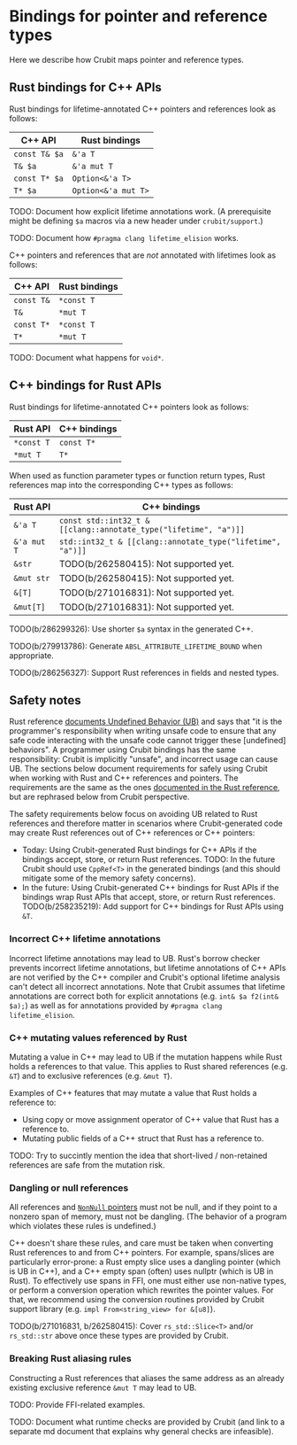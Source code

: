 # Bindings for pointer and reference types

Here we describe how Crubit maps pointer and reference types.

## Rust bindings for C++ APIs

Rust bindings for lifetime-annotated C++ pointers and references look as
follows:

<!-- The examples in the table below are based on
`FunctionTakingPointersAndReferences` from
`rs_bindings_from_cc/test/golden/types_rs_api.rs`.  Note that
`FieldTypeTestStruct` can't be used because its fields are not
lifetime-annotated (lifetime elision doesn't work with structs). -->

C++ API       | Rust bindings
------------- | -------------------
`const T& $a` | `&'a T`
`T& $a`       | `&'a mut T`
`const T* $a` | `Option<&'a T>`
`T* $a`       | `Option<&'a mut T>`

TODO: Document how explicit lifetime annotations work. (A prerequisite might be
defining `$a` macros via a new header under `crubit/support`.)

TODO: Document how `#pragma clang lifetime_elision` works.

C++ pointers and references that are *not* annotated with lifetimes look as
follows:

C++ API    | Rust bindings
---------- | -------------
`const T&` | `*const T`
`T&`       | `*mut T`
`const T*` | `*const T`
`T*`       | `*mut T`

TODO: Document what happens for `void*`.

## C++ bindings for Rust APIs

Rust bindings for lifetime-annotated C++ pointers look as follows:

<!-- The contents of the table below are somewhat based on
`test_format_ty_for_cc_successes` from `cc_bindings_from_rs/bindings.rs` -->

Rust API   | C++ bindings
---------- | ------------
`*const T` | `const T*`
`*mut T`   | `T*`

When used as function parameter types or function return types, Rust references
map into the corresponding C++ types as follows:

<!-- The contents of the table below are somewhat based on
`test_format_ty_for_cc_successes` from `cc_bindings_from_rs/bindings.rs` -->

Rust API    | C++ bindings
----------- | ----------------------------------------------------------------
`&'a T`     | `const std::int32_t & [[clang::annotate_type("lifetime", "a")]]`
`&'a mut T` | `std::int32_t & [[clang::annotate_type("lifetime", "a")]]`
`&str`      | TODO(b/262580415): Not supported yet.
`&mut str`  | TODO(b/262580415): Not supported yet.
`&[T]`      | TODO(b/271016831): Not supported yet.
`&mut[T]`   | TODO(b/271016831): Not supported yet.

TODO(b/286299326): Use shorter `$a` syntax in the generated C++.

TODO(b/279913786): Generate `ABSL_ATTRIBUTE_LIFETIME_BOUND` when appropriate.

TODO(b/286256327): Support Rust references in fields and nested types.

## Safety notes

Rust reference
[documents Undefined Behavior (UB)](https://doc.rust-lang.org/reference/behavior-considered-undefined.html)
and says that "it is the programmer's responsibility when writing unsafe code to
ensure that any safe code interacting with the unsafe code cannot trigger these
[undefined] behaviors". A programmer using Crubit bindings has the same
responsibility: Crubit is implicitly "unsafe", and incorrect usage can cause UB.
The sections below document requirements for safely using Crubit when working
with Rust and C++ references and pointers. The requirements are the same as the
ones
[documented in the Rust reference](https://doc.rust-lang.org/reference/behavior-considered-undefined.html),
but are rephrased below from Crubit perspective.

The safety requirements below focus on avoiding UB related to Rust references
and therefore matter in scenarios where Crubit-generated code may create Rust
references out of C++ references or C++ pointers:

-   Today: Using Crubit-generated Rust bindings for C++ APIs if the bindings
    accept, store, or return Rust references. TODO: In the future Crubit should
    use `CppRef<T>` in the generated bindings (and this should mitigate some of
    the memory safety concerns).
-   In the future: Using Crubit-generated C++ bindings for Rust APIs if the
    bindings wrap Rust APIs that accept, store, or return Rust references.
    TODO(b/258235219): Add support for C++ bindings for Rust APIs using `&T`.

### Incorrect C++ lifetime annotations

Incorrect lifetime annotations may lead to UB. Rust's borrow checker prevents
incorrect lifetime annotations, but lifetime annotations of C++ APIs are not
verified by the C++ compiler and Crubit's optional lifetime analysis can't
detect all incorrect annotations. Note that Crubit assumes that lifetime
annotations are correct both for explicit annotations (e.g. `int& $a f2(int&
$a);`) as well as for annotations provided by `#pragma clang lifetime_elision`.

### C++ mutating values referenced by Rust

Mutating a value in C++ may lead to UB if the mutation happens while Rust holds
a references to that value. This applies to Rust shared references (e.g. `&T`)
and to exclusive references (e.g. `&mut T`).

Examples of C++ features that may mutate a value that Rust holds a reference to:

*   Using copy or move assignment operator of C++ value that Rust has a
    reference to.
*   Mutating public fields of a C++ struct that Rust has a reference to.

TODO: Try to succintly mention the idea that short-lived / non-retained
references are safe from the mutation risk.

### Dangling or null references

All references and
[`NonNull` pointers](https://doc.rust-lang.org/std/ptr/struct.NonNull.html) must
not be null, and if they point to a nonzero span of memory, must not be
dangling. (The behavior of a program which violates these rules is undefined.)

C++ doesn't share these rules, and care must be taken when converting Rust
references to and from C++ pointers. For example, spans/slices are particularly
error-prone: a Rust empty slice uses a dangling pointer (which is UB in C++),
and a C++ empty span (often) uses nullptr (which is UB in Rust). To effectively
use spans in FFI, one must either use non-native types, or perform a conversion
operation which rewrites the pointer values. For that, we recommend using the
conversion routines provided by Crubit support library (e.g. `impl
From<string_view> for &[u8]`).

TODO(b/271016831, b/262580415): Cover `rs_std::Slice<T>` and/or `rs_std::str`
above once these types are provided by Crubit.

### Breaking Rust aliasing rules

Constructing a Rust references that aliases the same address as an already
existing exclusive reference `&mut T` may lead to UB.

TODO: Provide FFI-related examples.

TODO: Document what runtime checks are provided by Crubit (and link to a
separate md document that explains why general checks are infeasible).
